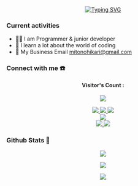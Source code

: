 <div align="center">
    <a href="https://youtube.com/c/Mito No Hikari">
        <img src="https://readme-typing-svg.herokuapp.com?font=ShadowsIntoLightsize=50&duration=5500&color=f70787&background=FF673200&center=true&vCenter=true&lines=Hello,+I+am+Mito;Welcome+to+my+GitHub+😊" alt="Typing SVG" />
    </a>
</div>

### Current activities 
- 👨‍💻 I am Programmer & junior developer
- 🌱 I learn a lot about the world of coding
- 📧 My Business Email mitonohikari@gmail.com


### Connect with me ☎️
<h4 align="center">Visitor's Count :</h4>
<p align="center"><img src="https://count.getloli.com/get/@Mito-xz-github-readme?theme=rule34" /></p>
<p align="center">
  <a href="https://instagram.com/duchess_shina"><img src="https://img.shields.io/badge/Instagram-E4405F?style=for-the-badge&logo=instagram&logoColor=white"/> 
  <a href="https://wa.me/13438998960"><img src="https://img.shields.io/badge/WhatsApp-25D366?style=for-the-badge&logo=whatsapp&logoColor=white" />
  <a href="https://t.me/mitocx"><img src="https://img.shields.io/badge/Telegram-%230088cc.svg?&style=for-the-badge&logo=telegram&logoColor=white" /> <br>
  <a href="https://youtube.com/c/Mito No Hikari"><img src="https://img.shields.io/badge/YouTube-Mito -ff0000?style=for-the-badge&logo=youtube&logoColor=ff0000&link=https://youtube.com/@MitoNoHikari" /><br>
  <a href="https://github.com/Mito-xz"><img src="https://img.shields.io/badge/-GitHub-black?style=flat-square&logo=github" /> 
  <a href="https://youtube.com/channel/UCOUXIc68mT2g698-wke3PWQ"><img src="https://img.shields.io/youtube/channel/subscribers/UCOUXIc68mT2g698-wke3PWQ?style=social" /> <br>
  <a name=MitoNoHikari&label=VIEWS&style=flat-square&color=orange" />
</p>

### Github Stats 🚀

<p align="center"><a href="https://github.com/Mito-xz"><img src="https://github-readme-stats.vercel.app/api?username=Mito-xz&show_icons=true&theme=chartreuse-dark"></a></p>
<p align="center"><a href="https://github.com/Moto-xz"><img src="https://streak-stats.demolab.com/?user=Mito-xz&theme=chartreuse-dark"></a></p>
<p align="center"><a href="https://github.com/Mito-xz"><img src="https://github-readme-stats.vercel.app/api/top-langs/?username=Mito-xz &theme=chartreuse-dark&layout=compact"></a></p> 
